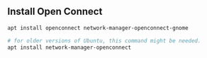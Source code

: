 ## Install Open Connect
```bash
apt install openconnect network-manager-openconnect-gnome

# for older versions of Ubuntu, this command might be needed.
apt install network-manager-openconnect
```
